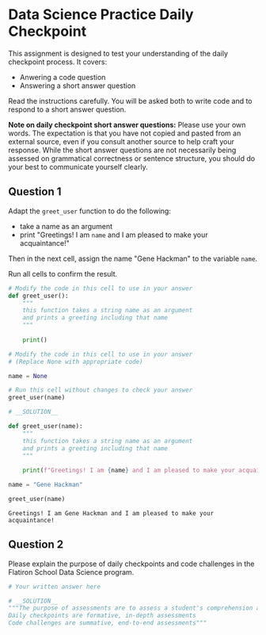# Data Science Practice Daily Checkpoint

This assignment is designed to test your understanding of the daily checkpoint process. It covers:

 - Anwering a code question
 - Answering a short answer question
 
Read the instructions carefully. You will be asked both to write code and to respond to a short answer question.

**Note on daily checkpoint short answer questions:** Please use your own words. The expectation is that you have not copied and pasted from an external source, even if you consult another source to help craft your response. While the short answer questions are not necessarily being assessed on grammatical correctness or sentence structure, you should do your best to communicate yourself clearly.

## Question 1

Adapt the `greet_user` function to do the following:

 - take a name as an argument
 - print "Greetings! I am `name` and I am pleased to make your acquaintance!"

Then in the next cell, assign the name "Gene Hackman" to the variable `name`.

Run all cells to confirm the result.


```python
# Modify the code in this cell to use in your answer
def greet_user():
    """
    this function takes a string name as an argument 
    and prints a greeting including that name 
    """
    
    print()
```


```python
# Modify the code in this cell to use in your answer 
# (Replace None with appropriate code)

name = None
```


```python
# Run this cell without changes to check your answer
greet_user(name)
```


```python
# __SOLUTION__

def greet_user(name):
    """
    this function takes a string name as an argument 
    and prints a greeting including that name 
    """
    
    print(f"Greetings! I am {name} and I am pleased to make your acquaintance!")

name = "Gene Hackman"

greet_user(name)
```

    Greetings! I am Gene Hackman and I am pleased to make your acquaintance!


## Question 2

Please explain the purpose of daily checkpoints and code challenges in the Flatiron School Data Science program.


```python
# Your written answer here
```


```python
# __SOLUTION__
"""The purpose of assessments are to assess a student's comprehension and application of our Data Science program's key content.
Daily checkpoints are formative, in-depth assessments
Code challenges are summative, end-to-end assessments"""
```
